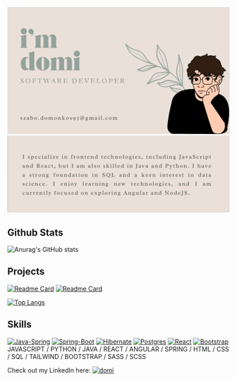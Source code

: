 ![profile](domi-profile.png)
![profile](bio.png)

Github Stats
---
![Anurag's GitHub stats](https://github-readme-stats.vercel.app/api?username=domonkos97&show_icons=true&theme=radical)

Projects
---
[![Readme Card](https://github-readme-stats.vercel.app/api/pin/?username=domonkos97&repo=philosophy-reads-1.0)](https://github.com/domonkos97/philosophy-reads-1.0)
[![Readme Card](https://github-readme-stats.vercel.app/api/pin/?username=abukfa97&repo=TransactStat)](https://github.com/abukfa97/TransactStat)

[![Top Langs](https://github-readme-stats.vercel.app/api/top-langs/?username=domonkos97&layout=compact)](https://github.com/domonkos97)

Skills
---

[![Java-Spring][Spring]][Spring-url] [![Spring-Boot][SpringBoot]][SpringBoot-url] [![Hibernate][hibernate]][hibernate-url] [![Postgres][PostgreSQL]][postgres-url] [![React][React.js]][React-url] [![Bootstrap][Bootstrap.com]][Bootstrap-url] JAVASCRIPT / PYTHON / JAVA / REACT / ANGULAR / SPRING / HTML / CSS / SQL / TAILWIND / BOOTSTRAP / SASS / SCSS

  
Check out my LinkedIn here: 
[![domi][domi-linkedin-shield]][domi-linkedin-url]

  
  

[domi-linkedin-shield]: https://img.shields.io/badge/-Szabó_Domonkos-black.svg?style=for-the-badge&logo=linkedin&colorB=555
[domi-linkedin-url]: https://www.linkedin.com/in/szab%C3%B3-domonkos-201247264/

[React.js]: https://img.shields.io/badge/React-20232A?style=for-the-badge&logo=react&logoColor=61DAFB
[React-url]: https://reactjs.org/

[Spring]: https://img.shields.io/badge/Spring-6DB33F?style=for-the-badge&logo=spring&logoColor=white
[Spring-url]: https://spring.io
[Java]: 	https://img.shields.io/badge/Java-ED8B00?style=for-the-badge&logo=java&logoColor=white

[Bootstrap.com]: https://img.shields.io/badge/Bootstrap-563D7C?style=for-the-badge&logo=bootstrap&logoColor=white
[Bootstrap-url]: https://getbootstrap.com

[SpringBoot]: https://img.shields.io/badge/Spring_Boot-6DB33F?style=for-the-badge&logo=springboot&logoColor=white
[SpringBoot-url]: https://spring.io/projects/spring-boot

[PostgreSQL]: https://img.shields.io/badge/Postgresql-20232A?style=for-the-badge&logo=postgresql
[postgres-url]:https://postgresql.org

[hibernate]: https://img.shields.io/badge/Hibernate-20232A?style=for-the-badge&logo=hibernate&logoColor=61DAFB
[hibernate-url]: https://hibernate.org

